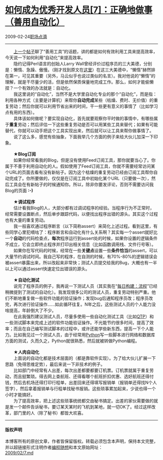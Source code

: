 <!DOCTYPE html>
<html xmlns="http://www.w3.org/1999/xhtml" xml:lang="zh-CN">
<head>
<meta http-equiv="Content-Type" content="text/html; charset=utf-8" />
<meta name="generator" content="Python script by program.think@gmail.com" />
<meta name="provider" content="program-think.blogspot.com" />
<link type="text/css" rel="stylesheet" href="../../css/program-think.css" />
<title>如何成为优秀开发人员[7]：正确地做事（善用自动化） - 编程随想的博客</title>
</head>
<body>
<div id="main" style="width:100%;">
<h1><a href="../../index.md" title="回到首页">如何成为优秀开发人员[7]：正确地做事（善用自动化）</a></h1>
<div class="post-info"><span class="date-header">2009-02-24</span><a href="../../tags/E8818CE59CBAE782B9E6BBB4.md" class="tag">职场点滴</a> </div>
<hr>
<div class="post">
　　<a href="../../2009/02/6.md">上一个帖子</a>聊了“善用工具”的话题，讲的都是如何有效利用工具来提高效率，今天说一下如何利用“自动化”来提高效率。<!--program-think--><br />　　隐约记得Perl语言的创始人Larry Wall曾经评价过程序员的三大美德，分别是：懒惰、急躁、傲慢。（刚才找到原文在<a href="http://en.wikipedia.org/wiki/Larry_Wall#Virtues_of_a_programmer" target="_blank" rel="nofollow">这里</a>）在这三大美德中，“懒惰”赫然排在第一，可见其重要（另外，马云似乎也说过类似的名言）。我对他说的“懒惰”的理解，就是干尽量少的活，但是依然保质保量地完成工作。那么，如何才能偷懒捏？一个有效的办法就是：自动化。<br />　　我这里说的“自动化”，当然不是大学里自动化专业的那个“自动化”，而是指：利用各种方式（主要是计算机）来帮你<b>自动完成</b>某些（枯燥、费时、无价值）的重复劳动；然后你就可以利用节省出来的时间，干一些更有意义的事情了（比如学习点有用的东西）。<br />　　具体该如何做呢？要实现自动化，首先就要观察你平时做的事情中，有哪些属于<b>重复</b>劳动；然后评估一下这些重复劳动是否可以用某些工具来替代；如果有可能替代，你就可以动手把这个工具实现出来，然后就可以让工具来帮你做事情了。<br />　　说了这么多，感觉有些抽象，下面我举几个方面的例子来给大伙儿加深一下印象。<br /><br />　　★<b>Blog订阅</b><a name="blog"> </a><br />　　如果你经常看我的Blog，但是没有使用Feed订阅工具，那你就要当心了。你属于不善于利用自动化的人。假如使用了Feed订阅工具，你就不需要经常访问某个URL的页面去看有没有新帖子。因为这个枯燥的重复劳动已经由订阅工具帮你自动完成了。你所要做的，仅仅是在订阅工具中初始化某个URL（只要做一次），然后工具会在有新帖子的时候通知你。所以，除非你要发评论，否则不需要访问我Blog的页面 <b>:-)</b><br /><br />　　★<b>调试程序</b><a name="debug"> </a><br />　　估计看我Blog的人，大部分都有过调试程序的经验。当程序行为不正常时，经常需要设置断点，然后单步跟踪代码，以便找出程序出错的源头。其实这个过程也有大量的重复劳动。<br />　　我一般喜欢通过程序断言（以下简称assert）来简化上述过程。看到这里，有些同学心里犯嘀咕了：程序断言和自动化有什么关系啊？其实每一个assert就好比一个<b>自动</b>的代码检查点，<b>每次</b>程序运行到assert处的时候，如果你设置的逻辑条件不成立，它会立即终止程序并打印出相关信息（比如函数调用栈、文件行号等）。<br />　　如果你在写代码的时候，经常在一些<b>关键点</b>设置一些<b>条件恰当</b>的assert，可以大量节约调试时间。我自己写的程序，在自测的时候，有70%-80%的逻辑错误会被assert暴露出来，所以改起来非常快；测试人员提交给我的Bug，大概也有一半以上可以通过assert快速定位出错误的源头。<br /><br />　　★<b>自动化测试</b><a name="test"> </a><br />　　说完了程序员的例子，我再说一下测试人员（其实我在“<a href="../../2009/02/daily-build-3-proces.md" target="_blank">每日构建：流程</a>”已经稍微提到了测试的自动化）。我发现很多公司的测试人员，重复劳动特别严重。他们不断地重复做一些软件功能的验证操作；发现bug后通知程序员改；程序员改完，再次进行验证操作......如此循环往复。N年之后，这些测试人员的个人能力没啥提高，年龄倒大了不少。<br />　　在此我强烈建议测试人员，尽量多使用一些自动化测试工具（比如<a href="http://en.wikipedia.org/wiki/HP_QuickTest_Professional" target="_blank" rel="nofollow">QTP</a>）和一些测试脚本来完成上述的软件功能验证操作。不光能节约很多时间，提高了效率；而且在自己编写测试脚本的过程中，或许还能学些新东西，提高一下个人能力。比如我见过一个测试人员，由于经常用<a href="http://www.python.org" target="_blank" rel="nofollow">Python</a>写一些脚本进行网络和数据库方面的测试，久而久之，Python就很熟悉，然后就被转做Python编程。<br /><br />　　★<b>人肉自动化</b><a name="human"> </a><br />　　上面说的自动化都是技术层面的（都是靠软件实现）。为了给大伙儿扩展一下思路（免得思维定势），最后来说一下非技术的例子。<br />　　比如部门中经常有人出差，每次出差都要都要订机票。订机票就属于重复劳动，而且挺繁琐。得去网上查航班、还得看哪个航班折扣优惠、选好航班还得付钱，然后去机场还得打印行程单，出差回来还得填写报销单（报销单还得找N个人签字），然后拿着报销单与行程单找秘书报销。这些琐事累加起来，少说也得一个小时才能搞好。<br />　　为了提高效率，把上述这些琐事统统都交由秘书搞定。出差的家伙需要做的就是发一个邮件告诉秘书，要订某天某时的飞机到某地，就一切OK了。经过这样改革，部门里的人（除了秘书）都皆大欢喜。<div class="blogger-post-footer">
</div>
<hr>
<div class="copyright">
<h4>版权声明</h4>
本博客所有的原创文章，作者皆保留版权。转载必须包含本声明，保持本文完整，并以超链接形式注明作者<a href="mailto:program.think@gmail.com">编程随想</a>和本文原始网址：<br>
<a href="2009/02/7.md">2009/02/7.md</a>
</div>
</div>
</body>
</html>
